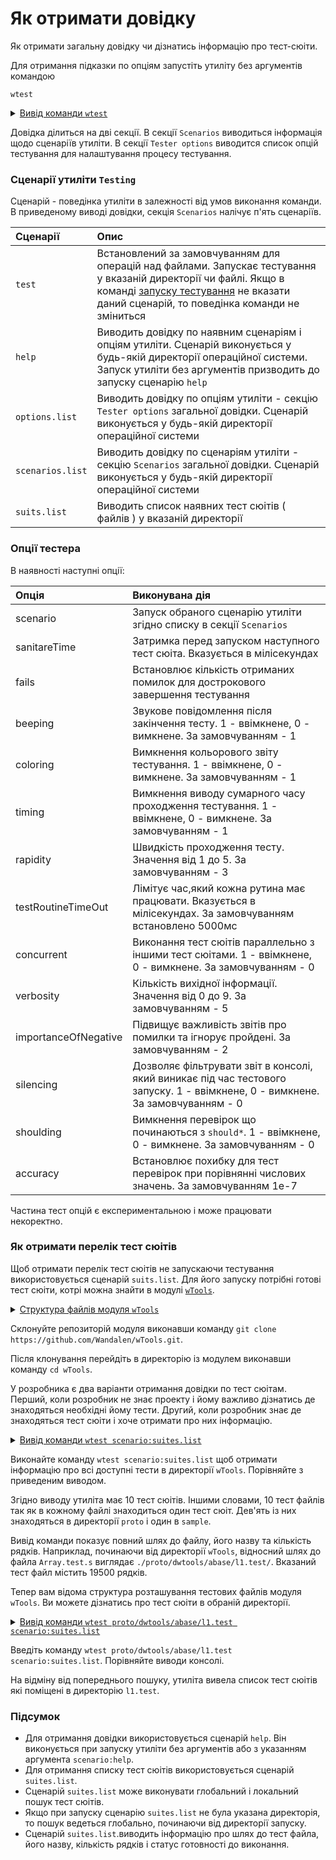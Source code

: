 # Як отримати довідку

Як отримати загальну довідку чи дізнатись інформацію про тест-сюіти.

Для отримання підказки по опціям запустіть утиліту без аргументів командою

```
wtest
```

<details>
  <summary><u>Вивід команди <code>wtest</code></u></summary>

```
[user@user ~]$ wtest scenario:help
Scenarios :
  test : run tests, default scenario
  help : get help
  options.list : list available options
  scenarios.list : list available scenarios
  suites.list : list available suites

Tester options
  scenario : Name of scenario to launch. To get scenarios list use scenario : "scenarios.list". Try: "node Some.test.js scenario:scenarios.list"
  sanitareTime : Delay between runs of test suites and after the last to get sure nothing throwen asynchronously later.
  fails : Maximum number of fails allowed before shutting down testing.
  beeping : Make diagnosticBeep sound after testing to let developer know it's done.
  coloring : Switch on/off coloring.
  timing : Switch on/off measuing of time.
  rapidity : How rapid teststing should be done. Increasing of the option decrase number of test routine to be executed. For rigorous testing 0 or 1 should be used. 5 for the fastest. Default is 3.
  routineTimeOut : Limits the time that each test routine can use. If execution of routine takes too long time then fail will be reaported and error throwen. Default is 5000 ms.
  concurrent : Runs test suite in parallel with other test suites.
  verbosity : Level of details of report. Zero for nothing, one for single line report, nine for maximum verbosity. Default is 5. Short-cut: "v". Try: "node Some.test.js v:2"
  importanceOfNegative : Increase verbosity of test checks which fails. It helps to see only fails and hide passes. Default is 9. Short-cut: "n".
  silencing : Hooking and silencing of object's of testing console output to make clean report of testing.
  shoulding : Switch on/off all should* tests checks.
  accuracy : Change default accuracy. Each test routine could have own accuracy, which cant be overwritten by this option.

```

</details>

Довідка ділиться на дві секції. В секції `Scenarios` виводиться інформація щодо сценаріїв утиліти. В секції `Tester options` виводится список опцій тестування для налаштування процесу тестування.

[//]: # ( Пропоную створити концепцію "Сценарій тестера" і помістити туди приведені нижче таблиці. Це дозволить прибрати зайве з туторіала - таблиці що є більш довідковими. До того ж це дійсно концепція, я її не розумів поки ви не пояснили )

### Сценарії утиліти `Testing`

Сценарій - поведінка утиліти в залежності від умов виконання команди. В приведеному виводі довідки, секція `Scenarios` налічує п'ять сценаріїв. 

| Сценарії         | Опис                                      |
|:-----------------|:------------------------------------------|
| `test`           | Встановлений за замовчуванням для операцій над файлами. Запускає тестування у вказаній директорії чи файлі. Якщо в команді [запуску тестування](Running.md) не вказати даний сценарій, то поведінка команди не зміниться |
| `help`           | Виводить довідку по наявним сценаріям і опціям утиліти. Сценарій виконується у будь-якій директорії операційної системи. Запуск утиліти без аргументів призводить до запуску сценарію `help` |
| `options.list`   | Виводить довідку по опціям утиліти - секцію `Tester options` загальної довідки. Сценарій виконується у будь-якій директорії операційної системи |
| `scenarios.list` | Виводить довідку по сценаріям утиліти - секцію `Scenarios` загальної довідки. Сценарій виконується у будь-якій директорії операційної системи |
| `suits.list`     | Виводить список наявних тест сюітів ( файлів ) у вказаній директорії |

### Опції тестера

В наявності наступні опції:

| Опція             | Виконувана дія                                                        |
|:------------------|:----------------------------------------------------------------------|
| scenario          | Запуск обраного сценарію утиліти згідно списку в секції `Scenarios`   |
| sanitareTime      | Затримка перед запуском наступного тест сюіта. Вказується в мілісекундах |
| fails             | Встановлює кількість отриманих помилок для дострокового завершення тестування |
| beeping           | Звукове повідомлення після закінчення тесту. 1 - ввімкнене, 0 - вимкнене. За замовчуванням - 1 |
| coloring          | Вимкнення кольорового звіту тестування. 1 - ввімкнене, 0 - вимкнене. За замовчуванням - 1 |
| timing            | Вимкнення виводу сумарного часу проходження тестування. 1 - ввімкнене, 0 - вимкнене. За замовчуванням - 1 |
| rapidity          | Швидкість проходження тесту. Значення від 1 до 5. За замовчуванням - 3 |
| testRoutineTimeOut| Лімітує час,який кожна рутина має працювати. Вказується в мілісекундах. За замовчуванням встановлено 5000мс |
| concurrent        | Виконання тест сюітів параллельно з іншими тест сюітами. 1 - ввімкнене, 0 - вимкнене. За замовчуванням - 0 |
| verbosity         | Кількість вихідної інформації. Значення від 0 до 9. За замовчуванням - 5  |
| importanceOfNegative | Підвищує важливість звітів про помилки та ігнорує пройдені. За замовчуванням - 2 |
| silencing         | Дозволяє фільтрувати звіт в консолі, який виникає під час тестового запуску. 1 - ввімкнене, 0 - вимкнене. За замовчуванням - 0 |
| shoulding         | Вимкнення перевірок що починаються з `should*`. 1 - ввімкнене, 0 - вимкнене. За замовчуванням - 0 |
| accuracy          | Встановлює похибку для тест перевірок при порівнянні числових значень. За замовчуванням 1е-7 |

Частина тест опцій є експериментальною і може працювати некоректно. 

### Як отримати перелік тест сюітів

Щоб отримати перелік тест сюітів не запускаючи тестування використовується сценарій `suits.list`. Для його запуску потрібні готові тест сюіти, котрі можна знайти в модулі [`wTools`](<https://github.com/Wandalen/wTools>).

<details>
  <summary><u>Структура файлів модуля <code>wTools</code></u></summary>

```
wTools
   ├── .git
   ├── doc
   ├── out
   ├── proto
   ├── sample
   ├── ...
   └── package.json

```

</details>

Склонуйте репозиторій модуля виконавши команду `git clone https://github.com/Wandalen/wTools.git`.

Після клонування перейдіть в директорію із модулем виконавши команду `cd wTools`.

У розробника є два варіанти отримання довідки по тест сюітам. Перший, коли розробник не знає проекту і йому важливо дізнатись де знаходяться необхідні йому тести. Другий, коли розробник знає де знаходяться тест сюіти і хоче отримати про них інформацію. 

<details>
  <summary><u>Вивід команди <code>wtest scenario:suites.list</code></u></summary>

```
[user@user ~]$ wtest scenario:suites.list

/.../wTools/proto/dwtools/abase/l1.test/Array.test.s:19500 - enabled
/.../wTools/proto/dwtools/abase/l1.test/Diagnostics.test.s:309 - enabled
/.../wTools/proto/dwtools/abase/l1.test/Entity.test.s:808 - enabled
/.../wTools/proto/dwtools/abase/l1.test/Map.test.s:4034 - enabled
/.../wTools/proto/dwtools/abase/l1.test/Regexp.test.s:1749 - enabled
/.../wTools/proto/dwtools/abase/l1.test/Routine.test.s:1558 - enabled
/.../wTools/proto/dwtools/abase/l1.test/String.test.s:3887 - enabled
/.../wTools/proto/dwtools/abase/l1.test/Typing.test.s:97 - enabled
/.../wTools/proto/dwtools/abase/l2.test/StringTools.test.s:10462 - enabled
/.../wTools/sample/Sample.test.s:92 - enabled
10 test suites

```

</details>

Виконайте команду `wtest scenario:suites.list` щоб отримати інформацію про всі доступні тести в директорії `wTools`. Порівняйте з приведеним виводом.

Згідно виводу утиліта має 10 тест сюітів. Іншими словами, 10 тест файлів так як в кожному файлі знаходиться один тест сюіт. Дев'ять із них знаходяться в директорії `proto` i один в `sample`.  

Вивід команди показує повний шлях до файлу, його назву та кількість рядків. Наприклад, починаючи від директорії `wTools`, відносний шлях до файла `Array.test.s` виглядає `./proto/dwtools/abase/l1.test/`. Вказаний тест файл містить 19500 рядків.

Тепер вам відома структура розташування тестових файлів модуля `wTools`. Ви можете дізнатись про тест сюіти в обраній директорії.

<details>
  <summary><u>Вивід команди <code>wtest proto/dwtools/abase/l1.test scenario:suites.list</code></u></summary>

```
[user@user ~]$ wtest proto/dwtools/abase/l1.test scenario:suites.list

/.../wTools/proto/dwtools/abase/l1.test/Array.test.s:19500 - enabled
/.../wTools/proto/dwtools/abase/l1.test/Diagnostics.test.s:309 - enabled
/.../wTools/proto/dwtools/abase/l1.test/Entity.test.s:808 - enabled
/.../wTools/proto/dwtools/abase/l1.test/Map.test.s:4034 - enabled
/.../wTools/proto/dwtools/abase/l1.test/Regexp.test.s:1749 - enabled
/.../wTools/proto/dwtools/abase/l1.test/Routine.test.s:1558 - enabled
/.../wTools/proto/dwtools/abase/l1.test/String.test.s:3887 - enabled
/.../wTools/proto/dwtools/abase/l1.test/Typing.test.s:97 - enabled
8 test suites

```

</details>

Введіть команду `wtest proto/dwtools/abase/l1.test scenario:suites.list`. Порівняйте виводи консолі.

На відміну від попереднього пошуку, утиліта вивела список тест сюітів які поміщені в директорію `l1.test`. 

### Підсумок

- Для отримання довідки використовується сценарій `help`. Він виконується при запуску утиліти без аргументів або з указанням аргумента `scenario:help`.
- Для отримання списку тест сюітів використовується сценарій `suites.list`.
- Сценарій `suites.list` може виконувати глобальний і локальний пошук тест сюітів.
- Якщо при запуску сценарію `suites.list` не була указана директорія, то пошук ведеться глобально, починаючи від директорії запуску.
- Сценарій `suites.list`.виводить інформацію про шлях до тест файла, його назву, кількість рядків і статус готовності до виконання.
